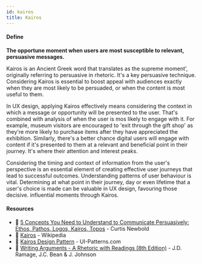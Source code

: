 ```yaml
---
id: kairos
title: Kairos
---
```


<!-- [![docs-source](https://img.shields.io/badge/SRC-UX%20Companion-blue)](https://play.google.com/store/apps/details?id=com.cyberduck.uxcompanion) -->

#### Define

**The opportune moment when users are most susceptible to relevant, persuasive messages.**

Kairos is an Ancient Greek word that translates as the supreme moment', originally referring to persuasive in rhetoric. It's a key persuasive technique. Considering Kairos is essential to boost appeal with audiences exactly when they are most likely to be persuaded, or when the content is most useful to them.

In UX design, applying Kairos effectively means considering the context in which a message or opportunity will be presented to the user. That's combined with analysis of when the user is mos likely to engage with it. For example, museum visitors are encouraged to 'exit through the gift shop' as they're more likely to purchase items after they have appreciated the exhibition. Similarly, there's a better chance digital users will engage with content if it's presented to them at a relevant and beneficial point in their journey. It's where their attention and interest peaks.

Considering the timing and context of information from the user's perspective is an essential element of creating effective user journeys that lead to successful outcomes. Understanding patterns of user behaviour is vital. Determining at what point in their journey, day or even lifetime that a user's choice is made can be valuable in UX design, favouring those decisive. influential moments through Kairos.

#### Resources

* 📃 [5 Concepts You Need to Understand to Communicate Persuasively: Ethos, Pathos, Logos, Kairos, Topos](http://thevisualcommunicationguy.com/2013/08/07/5-concepts-you-need-to-understand-to-communicate-persuasively) - Curtis Newbold
* 📃 [Kairos](https://en.m.wikipedia.org/wiki/Kairos) - Wikipedia
* 📃 [Kairos Design Pattern](http://ui-patterns.com/patterns/Kairos#fnr2) - UI-Patterns.com
* 📘 [Writing Arguments - A Rhetoric with Readings (8th Edition)](https://www.amazon.com/Writing-Arguments-Rhetoric-Readings-Johnson/dp/B008D8PEKM) - J.D. Ramage, J.C. Bean & J. Johnson